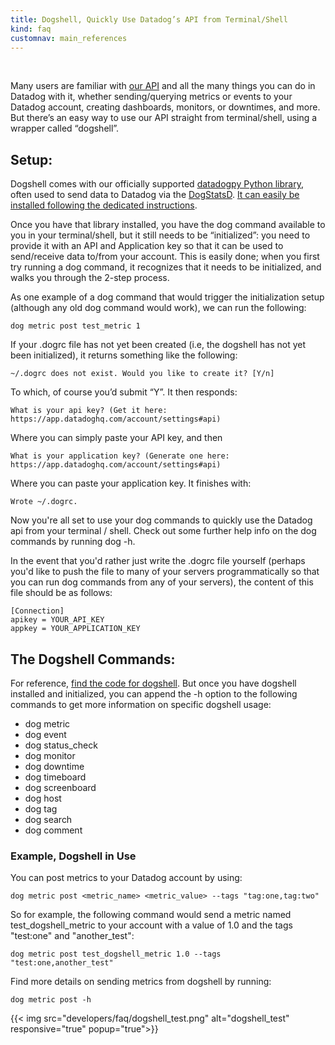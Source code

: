 ```yaml
---
title: Dogshell, Quickly Use Datadog’s API from Terminal/Shell
kind: faq
customnav: main_references
---
```


 

Many users are familiar with [our API](/api) and all the many things you can do in Datadog with it, whether sending/querying metrics or events to your Datadog account, creating dashboards, monitors, or downtimes, and more. But there’s an easy way to use our API straight from terminal/shell, using a wrapper called “dogshell”.

## Setup:

Dogshell comes with our officially supported [datadogpy Python library](https://github.com/DataDog/datadogpy), often used to send data to Datadog via the [DogStatsD](/developers/dogstatsd). [It can easily be installed following the dedicated instructions](https://github.com/DataDog/datadogpy#installation).

Once you have that library installed, you have the dog command available to you in your terminal/shell, but it still needs to be “initialized”: you need to provide it with an API and Application key so that it can be used to send/receive data to/from your account. This is easily done; when you first try running a dog command, it recognizes that it needs to be initialized, and walks you through the 2-step process.

As one example of a dog command that would trigger the initialization setup (although any old dog command would work), we can run the following:
```
dog metric post test_metric 1
```

If your .dogrc file has not yet been created (i.e, the dogshell has not yet been initialized), it returns something like the following:

```
~/.dogrc does not exist. Would you like to create it? [Y/n] 
```

To which, of course you’d submit “Y”. It then responds:

```
What is your api key? (Get it here: https://app.datadoghq.com/account/settings#api) 
```

Where you can simply paste your API key, and then
```
What is your application key? (Generate one here: https://app.datadoghq.com/account/settings#api)
```

Where you can paste your application key. It finishes with:
```
Wrote ~/.dogrc.
```

Now you're all set to use your dog commands to quickly use the Datadog api from your terminal / shell. Check out some further help info on the dog commands by running dog -h. 

In the event that you'd rather just write the .dogrc file yourself (perhaps you'd like to push the file to many of your servers programmatically so that you can run dog commands from any of your servers), the content of this file should be as follows:

```
[Connection]
apikey = YOUR_API_KEY
appkey = YOUR_APPLICATION_KEY
```

## The Dogshell Commands:

For reference, [find the code for dogshell](https://github.com/DataDog/datadogpy/tree/master/datadog/dogshell). But once you have dogshell installed and initialized, you can append the -h option to the following commands to get more information on specific dogshell usage:

* dog metric
* dog event
* dog status_check
* dog monitor
* dog downtime
* dog timeboard
* dog screenboard
* dog host
* dog tag
* dog search
* dog comment
 

### Example, Dogshell in Use

You can post metrics to your Datadog account by using:
```
dog metric post <metric_name> <metric_value> --tags "tag:one,tag:two"
```

So for example, the following command would send a metric named test_dogshell_metric to your account with a value of 1.0 and the tags "test:one" and "another_test":

```
dog metric post test_dogshell_metric 1.0 --tags "test:one,another_test"
```

Find more details on sending metrics from dogshell by running:
```
dog metric post -h
```

{{< img src="developers/faq/dogshell_test.png" alt="dogshell_test" responsive="true" popup="true">}}